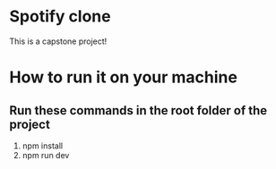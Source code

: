 # Spotify clone

This is a capstone project!

# How to run it on your machine

## Run these commands in the root folder of the project

1. npm install
2. npm run dev